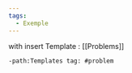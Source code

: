 ```yaml
---
tags:
  - Exemple
---
```

 
with insert Template : [[Problems]]

```query
-path:Templates tag: #problem  

```
